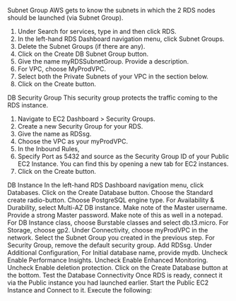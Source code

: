 Subnet Group
AWS gets to know the subnets in which the 2 RDS nodes should be launched (via Subnet Group). 
1. Under Search for services, type in and then click RDS.
1. In the left-hand RDS Dashboard navigation menu, click Subnet Groups.
1. Delete the Subnet Groups (if there are any). 
1. Click on the Create DB Subnet Group button. 
1. Give the name myRDSSubnetGroup. Provide a description.
1. For VPC, choose MyProdVPC.
1. Select both the Private Subnets of your VPC in the section below. 
1. Click on the Create button. 

DB Security Group
This security group protects the traffic coming to the RDS instance.
1. Navigate to EC2 Dashboard > Security Groups. 
1. Create a new Security Group for your RDS.
1. Give the name as RDSsg.
1. Choose the VPC as your myProdVPC. 
1. In the Inbound Rules, 
1. Specify Port as 5432 and source as the Security Group ID of your Public EC2 Instance. You can find this by opening a new tab for EC2 instances.
1. Click on the Create button. 

DB Instance
In the left-hand RDS Dashboard navigation menu, click Databases.
Click on the Create Database button. 
Choose the Standard create radio-button.
Choose PostgreSQL engine type.
For Availability & Durability, select Multi-AZ DB instance.
Make note of the Master username. 
Provide a strong Master password. Make note of this as well in a notepad. 
For DB Instance class, choose Burstable classes and select db.t3.micro. 
For Storage, choose gp2. 
Under Connectivity, choose myProdVPC in the network. 
Select the Subnet Group you created in the previous step. 
For Security Group, remove the default security group. Add RDSsg.
Under Additional Configuration, 
For Initial database name, provide mydb.
Uncheck Enable Performance Insights. 
Uncheck Enable Enhanced Monitoring. 
Uncheck Enable deletion protection. 
Click on the Create Database button at the bottom. 
Test the Database Connectivity
Once RDS is ready, connect it via the Public instance you had launched earlier.
Start the Public EC2 Instance and Connect to it. 
Execute the following:

